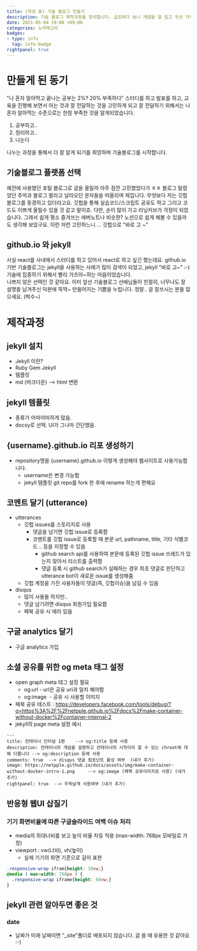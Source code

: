 ```yaml
---
title: (작성 중) 기술 블로그 만들기
description: 기술 블로그 제작과정을 정리합니다. 급조하다 보니 개념을 덜 짚고 우선 가져다 붙인 것도 많은데 차츰 보완하려고 합니다. 기술블로그 개설은 선택지가 많다보니 이유있는 선택은 하고 싶고 빨리는 만들고 싶고 선택 자체가 고충이었습니다. 여전히 끝나지 않는 선택의 연속입니다.
date: 2021-05-04 19:00 +09:00
categories: 노카테고리
badges:
- type: info
  tag: info-badge
rightpanel: true
---
```


# 만들게 된 동기

"나 혼자 알아먹고 끝나는 공부는 2%? 20% 부족하다" 스터디를 하고 발표를 하고, 교육을 진행해 보면서 
아는 것과 잘 전달하는 것을 고민하게 되고 잘 전달하기 위해서는 나 혼자 알아먹는 수준으로는 한참 부족한 것을 알게되었습니다.  

1) 공부하고..
2) 정리하고..
3) 나눈다

나누는 과정을 통해서 더 잘 알게 되기를 희망하며 기술블로그를 시작합니다. 

## 기술블로그 플랫폼 선택

예전에 사용했던 포털 블로그로 글을 올릴까 아주 잠깐 고민했었다가 ㅎㅎ 블로그 털렸었던 추억과 블로그 팔라고 날라오던 문자들을 떠올리며 제낍니다.
무엇보다 저는 깃헙 블로그를 동경하고 있더라고요. 깃헙을 통해 실습코드/스크립트 공유도 하고 그리고 코드도 이쁘게 올릴수 있을 것 같고 말이죠.
다만, 손이 많이 가고 러닝커브가 걱정이 되었습니다. 그래서 쉽게 평소 즐겨쓰는 에버노트나 비슷한? 노션으로 쉽게 해볼 수 있을까도 생각해 보았구요.
이런 저런 고민하느니 ... 깃헙으로 "바로 고 ~"  

## github.io 와 jekyll 

사실 react를 사내에서 스터디를 하고 있어서 react로 하고 싶긴 했는데요. github.io 기반 기술블로그는 jekyll을 사용하는 사례가
많이 검색이 되었고, jekyll "바로 고~" :-) 기술에 집중하기 위해서 빨리 가즈아~하는 마음이었습니다.  
나쁘지 않은 선택인 것 같아요. 이미 앞선 기술블로그 선배님들이 친절히, 너무나도 잘 설명을 남겨주신 덕분에 뚝딱~ 만들어지는 기쁨을 누립니다.
정말.. 글 잘쓰시는 분들 많으세요. (박수~)

# 제작과정

## jekyll 설치
- Jekyll 이란?
- Ruby Gem Jekyll
- 템플릿
- md (마크다운) --> html 변환

## jekyll 템플릿
- 종류가 어마어마하게 많음.
- docsy로 선택. UI가 그나마 간단했음.

## {username}.github.io 리포 생성하기
- repository명을 {username}.github.io 이렇게 생성해야 웹사이트로 사용가능합니다.
  - username은 변경 가능함
  - jekyll 템플릿 git repo를 fork 한 후에 rename 하는게 편해요
  
## 코멘트 달기 (utterance)
- utterances
  - 깃헙 issues를 스토리지로 사용
    - 댓글을 남기면 깃헙 issue로 등록함
    - 코멘트를 깃헙 issue로 등록할 때 본문 url, pathname, title, 기타 식별코드 .. 등을 지정할 수 있음
      - github search api를 사용하여 본문에 등록된 깃헙 issue 쓰레드가 있는지 찾아서 리스트를 출력함
      - 댓글 등록 시 github search가 실패하는 경우 최초 댓글로 판단하고 utterance bot이 새로운 issue를 생성해줌
  - 깃헙 계정을 가진 사용자들이 댓글(즉, 깃헙이슈)을 남길 수 있음
- disqus
  - 많이 사용들 하지만..
  - 댓글 남기려면 disqus 회원가입 필요함
  - 페북 공유 시 에러 있음

## 구글 analytics 달기 
- 구글 analytics 가입

## 소셜 공유를 위한 og meta 태그 설정 
- open graph meta 태그 설정 필요
  - og:url - url은 공유 url과 일치 해야함
  - og:image  - 공유 시 사용할 이미지
- 페북 공유 테스트 : https://developers.facebook.com/tools/debug/?q=https%3A%2F%2Fnetpple.github.io%2Fdocs%2Fmake-container-without-docker%2Fcontainer-internal-2
- jekyll의 page meta 설정 예시
```
---
title: 컨테이너 인터널 1편    --> og:title 등에 사용
description: 컨테이너의 개념을 설명하고 컨테이너의 시작이라 할 수 있는 chroot에 대해 다룹니다 --> og:description 등에 사용
comments: true  --> disqus 댓글 컴포넌트 활성 여부  (내가 추가)
image: https://netpple.github.io/docs/assets/img/make-container-without-docker-intro-1.png     --> og:image (페북 공유이미지로 사용) (내가 추가)
rightpanel: true  --> 우측날개 사용여부 (내가 추가)
```

## 반응형 웹UI 삽질기 

###  기기 화면비율에 따른 구글슬라이드 여백 이슈 처리
- media의 최대너비를 보고 높이 비율 차등 적용 (max-width: 768px 모바일로 가정)
- viewport : vw(너비), vh(높이)
  - 실제 기기의 화면 기준으로 길이 표현
```css
.responsive-wrap ifram{height: 38vw;}
@media ( max-width: 768px ) {
  .responsive-wrap iframe{height: 60vw;}
}
```

## jekyll 관련 알아두면 좋은 것
### date
- 날짜가 미래 날짜이면 "_site"폴더로 배포되지 않습니다. 글 쓸 때 유용한 것 같아요 :-)